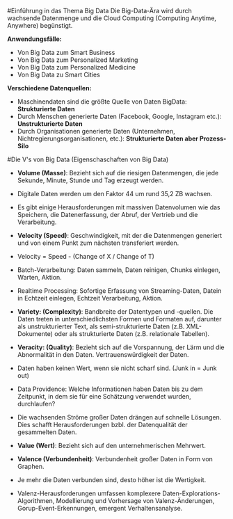 #Einführung in das Thema Big Data
Die Big-Data-Ära wird durch wachsende Datenmenge und die Cloud Computing (Computing Anytime, Anywhere) begünstigt.

**Anwendungsfälle:**
- Von Big Data zum Smart Business
- Von Big Data zum Personalized Marketing
- Von Big Data zum Personalized Medicine
- Von Big Data zu Smart Cities

**Verschiedene Datenquellen:**
- Maschinendaten sind die größte Quelle von Daten BigData: **Strukturierte Daten**
- Durch Menschen generierte Daten (Facebook, Google, Instagram etc.): **Unstrukturierte Daten**
- Durch Organisationen generierte Daten (Unternehmen, Nichtregierungsorganisationen, etc.): **Strukturierte Daten aber Prozess‐Silo**

#Die V's von Big Data (Eigenschaschaften von Big Data)

- **Volume (Masse)**: Bezieht sich auf die riesigen Datenmengen, die jede Sekunde, Minute, Stunde und Tag erzeugt werden.

* Digitale Daten werden um den Faktor 44 um rund 35,2 ZB wachsen.

* Es gibt einige Herausforderungen mit massiven Datenvolumen wie das Speichern, die Datenerfassung, der Abruf, der Vertrieb und die Verarbeitung.

- **Velocity (Speed)**: Geschwindigkeit, mit der die Datenmengen generiert und von einem Punkt zum nächsten transferiert werden.

* Velocity = Speed - (Change of X / Change of T)

* Batch-Verarbeitung: Daten sammeln, Daten reinigen, Chunks einlegen, Warten, Aktion.

* Realtime Processing: Sofortige Erfassung von Streaming-Daten, Datein in Echtzeit einlegen, Echtzeit Verarbeitung, Aktion.

- **Variety: (Complexity)**: Bandbreite der Datentypen und -quellen. Die Daten treten in unterschiedlichsten Formen und Formaten auf, darunter als unstrukturierter Text, als semi-strukturierte
Daten (z.B. XML-Dokumente) oder als strukturierte Daten (z.B. relationale Tabellen).

- **Veracity: (Quality)**: Bezieht sich auf die Vorspannung, der Lärm und die Abnormalität in den Daten. Vertrauenswürdigkeit der Daten. 

* Daten haben keinen Wert, wenn sie nicht scharf sind. (Junk in = Junk out)

* Data Providence: Welche Informationen haben Daten bis zu dem Zeitpunkt, in dem sie für eine Schätzung verwendet wurden, durchlaufen?

* Die wachsenden Ströme großer Daten drängen auf schnelle Lösungen. Dies schafft Herausforderungen bzbl. der Datenqualität der gesammelten Daten.

- **Value (Wert)**: Bezieht sich auf den unternehmerischen Mehrwert.

- **Valence (Verbundenheit)**: Verbundenheit großer Daten in Form von Graphen.

* Je mehr die Daten verbunden sind, desto höher ist die Wertigkeit.

* Valenz-Herausforderungen umfassen komplexere Daten-Explorations-Algorithmen, Modellierung und Vorhersage von Valenz-Änderungen, Gorup-Event-Erkennungen, emergent Verhaltensanalyse.
